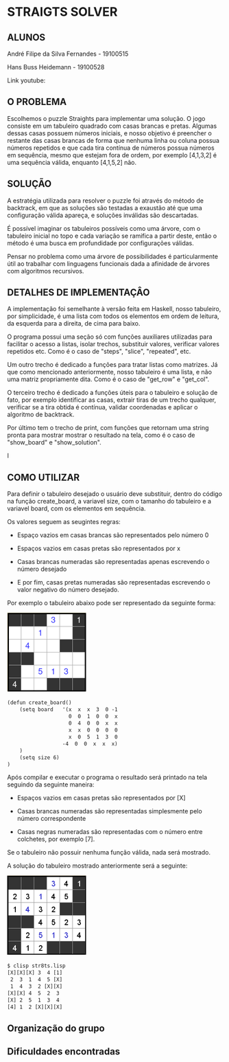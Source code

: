 # STRAIGTS SOLVER

## ALUNOS
  André Filipe da Silva Fernandes - 19100515
  
  Hans Buss Heidemann - 19100528

Link youtube: 

## O PROBLEMA
  Escolhemos o puzzle Straights para implementar uma solução. O jogo consiste em um tabuleiro quadrado com casas brancas e pretas. Algumas dessas casas possuem números iniciais, e nosso objetivo é preencher o restante das casas brancas de forma que nenhuma linha
  ou coluna possua números repetidos e que cada tira contínua de números possua números em sequência, mesmo que estejam fora de ordem, por exemplo [4,1,3,2] é uma sequência válida, enquanto [4,1,5,2] não.


## SOLUÇÃO
  A estratégia utilizada para resolver o puzzle foi através do método de backtrack, em que as soluções são testadas a exaustão até que uma configuração válida apareça, e soluções inválidas são descartadas. 

  É possível imaginar os tabuleiros possíveis como uma árvore, com o tabuleiro inicial no topo e cada variação se ramifica a partir deste, então o método é uma busca em profundidade por configurações válidas. 
  
  Pensar no problema como uma árvore de possibilidades é particularmente útil ao trabalhar com linguagens funcionais dada a afinidade de árvores com algoritmos recursivos. 


## DETALHES DE IMPLEMENTAÇÂO
  A implementação foi semelhante à versão feita em Haskell, nosso tabuleiro, por simplicidade, é uma lista com todos os elementos em ordem de leitura, da esquerda para a direita, de cima para baixo. 

  O programa possui uma seção só com funções auxiliares utilizadas para facilitar o acesso a listas, isolar trechos, substituir valores, verificar valores repetidos etc. Como é o caso de "steps", "slice", "repeated", etc. 

  Um outro trecho é dedicado a funções para tratar listas como matrizes. Já que como mencionado anteriormente, nosso tabuleiro é uma lista, e não uma matriz propriamente dita. Como é o caso de "get_row" e "get_col". 

  O terceiro trecho é dedicado a funções úteis para o tabuleiro e solução de fato, por exemplo identificar as casas, extrair tiras de um trecho qualquer, verificar se a tira obtida é contínua, validar coordenadas e aplicar o algoritmo de backtrack.

  Por último tem o trecho de print, com funções que retornam uma string pronta para mostrar mostrar o resultado na tela, como é o caso de "show_board" e "show_solution". 


I
## COMO UTILIZAR
  Para definir o tabuleiro desejado o usuário deve substituir, dentro do código na função create_board, a variavel size, com o tamanho do tabuleiro e a variavel board, com os elementos em sequência. 

  Os valores seguem as seugintes regras: 
  - Espaço vazios em casas brancas são representados pelo número 0
  
  - Espaços vazios em casas pretas são representados por x
  
  - Casas brancas numeradas são representadas apenas escrevendo o número desejado
  
  - E por fim, casas pretas numeradas são representadas escrevendo o valor negativo do número desejado.

  Por exemplo o tabuleiro abaixo pode ser representado da seguinte forma:

  ![Tabuleiro](img/str8ts_1.png)

  ```
  (defun create_board()
      (setq board   '(x  x  x  3  0 -1
                      0  0  1  0  0  x
                      0  4  0  0  x  x
                      x  x  0  0  0  0 
                      x  0  5  1  3  0
                    -4  0  0  x  x  x)
      )
      (setq size 6)
  )
  ```

Após compilar e executar o programa o resultado será printado na tela seguindo da seguinte maneira:
- Espaços vazios em casas pretas são representados por [X]

- Casas brancas numeradas são representadas simplesmente pelo número correspondente

- Casas negras numeradas são representadas com o número entre colchetes, por exemplo [7].

Se o tabuleiro não possuir nenhuma função válida, nada será mostrado.


A solução do tabuleiro mostrado anteriormente será a seguinte:

![Tabuleiro](img/str8ts_2.png)

```
$ clisp str8ts.lisp
[X][X][X] 3  4 [1]
 2  3  1  4  5 [X]
 1  4  3  2 [X][X]
[X][X] 4  5  2  3 
[X] 2  5  1  3  4 
[4] 1  2 [X][X][X]
```

## Organização do grupo


## Dificuldades encontradas 
